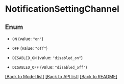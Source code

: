 # NotificationSettingChannel

## Enum


* `ON` (value: `"on"`)

* `OFF` (value: `"off"`)

* `DISABLED_ON` (value: `"disabled_on"`)

* `DISABLED_OFF` (value: `"disabled_off"`)


[[Back to Model list]](../README.md#documentation-for-models) [[Back to API list]](../README.md#documentation-for-api-endpoints) [[Back to README]](../README.md)


